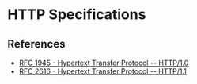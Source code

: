 # HTTP Specifications



## References

- [RFC 1945 - Hypertext Transfer Protocol -- HTTP/1.0](https://tools.ietf.org/html/rfc1945)
- [RFC 2616 - Hypertext Transfer Protocol -- HTTP/1.1](https://tools.ietf.org/html/rfc2616)

